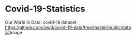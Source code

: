 # Covid-19-Statistics
Our World in Data: covid-19 dataset  
https://github.com/owid/covid-19-data/tree/master/public/data  
![image](https://user-images.githubusercontent.com/122606885/212467058-a6eebc21-da2c-413f-b990-f42aa979c04a.png)  


